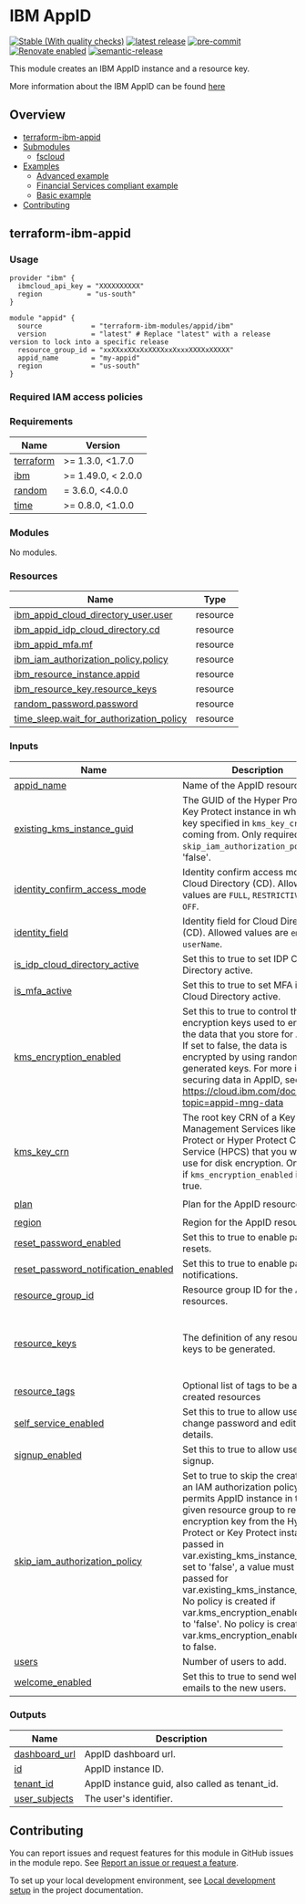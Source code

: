 <!-- Update the title -->
# IBM AppID

<!--
Update status and "latest release" badges:
  1. For the status options, see https://terraform-ibm-modules.github.io/documentation/#/badge-status
  2. Update the "latest release" badge to point to the correct module's repo. Replace "terraform-ibm-module-template" in two places.
-->
[![Stable (With quality checks)](https://img.shields.io/badge/Status-Stable%20(With%20quality%20checks)-green)](https://terraform-ibm-modules.github.io/documentation/#/badge-status)
[![latest release](https://img.shields.io/github/v/release/terraform-ibm-modules/terraform-ibm-appid?logo=GitHub&sort=semver)](https://github.com/terraform-ibm-modules/terraform-ibm-appid/releases/latest)
[![pre-commit](https://img.shields.io/badge/pre--commit-enabled-brightgreen?logo=pre-commit&logoColor=white)](https://github.com/pre-commit/pre-commit)
[![Renovate enabled](https://img.shields.io/badge/renovate-enabled-brightgreen.svg)](https://renovatebot.com/)
[![semantic-release](https://img.shields.io/badge/%20%20%F0%9F%93%A6%F0%9F%9A%80-semantic--release-e10079.svg)](https://github.com/semantic-release/semantic-release)

<!-- Add a description of module(s) in this repo -->
This module creates an IBM AppID instance and a resource key.

More information about the IBM AppID can be found [here](https://cloud.ibm.com/docs/appid?topic=appid-getting-started)

<!-- Below content is automatically populated via pre-commit hook -->
<!-- BEGIN OVERVIEW HOOK -->
## Overview
* [terraform-ibm-appid](#terraform-ibm-appid)
* [Submodules](./modules)
    * [fscloud](./modules/fscloud)
* [Examples](./examples)
    * [Advanced example](./examples/advanced)
    * [Financial Services compliant example](./examples/fscloud)
    * [Basic example](./examples/basic)
* [Contributing](#contributing)
<!-- END OVERVIEW HOOK -->


<!--
If this repo contains any reference architectures, uncomment the heading below and links to them.
(Usually in the `/reference-architectures` directory.)
See "Reference architecture" in Authoring Guidelines in the public documentation at
https://terraform-ibm-modules.github.io/documentation/#/implementation-guidelines?id=reference-architecture
-->
<!-- ## Reference architectures -->


<!-- This heading should always match the name of the root level module (aka the repo name) -->
## terraform-ibm-appid

### Usage

<!--
Add an example of the use of the module in the following code block.

Use real values instead of "var.<var_name>" or other placeholder values
unless real values don't help users know what to change.
-->

```hcl
provider "ibm" {
  ibmcloud_api_key = "XXXXXXXXXX"
  region           = "us-south"
}

module "appid" {
  source            = "terraform-ibm-modules/appid/ibm"
  version           = "latest" # Replace "latest" with a release version to lock into a specific release
  resource_group_id = "xxXXxxXXxXxXXXXxxXxxxXXXXxXXXXX"
  appid_name        = "my-appid"
  region            = "us-south"
}
```

### Required IAM access policies

<!-- PERMISSIONS REQUIRED TO RUN MODULE
If this module requires permissions, uncomment the following block and update
the sample permissions, following the format.
Replace the sample Account and IBM Cloud service names and roles with the
information in the console at
Manage > Access (IAM) > Access groups > Access policies.
-->

<!--
You need the following permissions to run this module.

- Account Management
    - **Sample Account Service** service
        - `Editor` platform access
        - `Manager` service access
    - IAM Services
        - **Sample Cloud Service** service
            - `Administrator` platform access
-->

<!-- NO PERMISSIONS FOR MODULE
If no permissions are required for the module, uncomment the following
statement instead the previous block.
-->

<!-- No permissions are needed to run this module.-->


<!-- Below content is automatically populated via pre-commit hook -->
<!-- BEGINNING OF PRE-COMMIT-TERRAFORM DOCS HOOK -->
### Requirements

| Name | Version |
|------|---------|
| <a name="requirement_terraform"></a> [terraform](#requirement\_terraform) | >= 1.3.0, <1.7.0 |
| <a name="requirement_ibm"></a> [ibm](#requirement\_ibm) | >= 1.49.0, < 2.0.0 |
| <a name="requirement_random"></a> [random](#requirement\_random) | = 3.6.0, <4.0.0 |
| <a name="requirement_time"></a> [time](#requirement\_time) | >= 0.8.0, <1.0.0 |

### Modules

No modules.

### Resources

| Name | Type |
|------|------|
| [ibm_appid_cloud_directory_user.user](https://registry.terraform.io/providers/IBM-Cloud/ibm/latest/docs/resources/appid_cloud_directory_user) | resource |
| [ibm_appid_idp_cloud_directory.cd](https://registry.terraform.io/providers/IBM-Cloud/ibm/latest/docs/resources/appid_idp_cloud_directory) | resource |
| [ibm_appid_mfa.mf](https://registry.terraform.io/providers/IBM-Cloud/ibm/latest/docs/resources/appid_mfa) | resource |
| [ibm_iam_authorization_policy.policy](https://registry.terraform.io/providers/IBM-Cloud/ibm/latest/docs/resources/iam_authorization_policy) | resource |
| [ibm_resource_instance.appid](https://registry.terraform.io/providers/IBM-Cloud/ibm/latest/docs/resources/resource_instance) | resource |
| [ibm_resource_key.resource_keys](https://registry.terraform.io/providers/IBM-Cloud/ibm/latest/docs/resources/resource_key) | resource |
| [random_password.password](https://registry.terraform.io/providers/hashicorp/random/latest/docs/resources/password) | resource |
| [time_sleep.wait_for_authorization_policy](https://registry.terraform.io/providers/hashicorp/time/latest/docs/resources/sleep) | resource |

### Inputs

| Name | Description | Type | Default | Required |
|------|-------------|------|---------|:--------:|
| <a name="input_appid_name"></a> [appid\_name](#input\_appid\_name) | Name of the AppID resource. | `string` | n/a | yes |
| <a name="input_existing_kms_instance_guid"></a> [existing\_kms\_instance\_guid](#input\_existing\_kms\_instance\_guid) | The GUID of the Hyper Protect or Key Protect instance in which the key specified in `kms_key_crn` is coming from. Only required if `skip_iam_authorization_policy` is 'false'. | `string` | `null` | no |
| <a name="input_identity_confirm_access_mode"></a> [identity\_confirm\_access\_mode](#input\_identity\_confirm\_access\_mode) | Identity confirm access mode for Cloud Directory (CD). Allowed values are `FULL`, `RESTRICTIVE` and `OFF`. | `string` | `"OFF"` | no |
| <a name="input_identity_field"></a> [identity\_field](#input\_identity\_field) | Identity field for Cloud Directory (CD). Allowed values are `email` and `userName`. | `string` | `"email"` | no |
| <a name="input_is_idp_cloud_directory_active"></a> [is\_idp\_cloud\_directory\_active](#input\_is\_idp\_cloud\_directory\_active) | Set this to true to set IDP Cloud Directory active. | `bool` | `true` | no |
| <a name="input_is_mfa_active"></a> [is\_mfa\_active](#input\_is\_mfa\_active) | Set this to true to set MFA in IDP Cloud Directory active. | `bool` | `true` | no |
| <a name="input_kms_encryption_enabled"></a> [kms\_encryption\_enabled](#input\_kms\_encryption\_enabled) | Set this to true to control the encryption keys used to encrypt the data that you store for AppID. If set to false, the data is encrypted by using randomly generated keys. For more info on securing data in AppID, see https://cloud.ibm.com/docs/appid?topic=appid-mng-data | `bool` | `false` | no |
| <a name="input_kms_key_crn"></a> [kms\_key\_crn](#input\_kms\_key\_crn) | The root key CRN of a Key Management Services like Key Protect or Hyper Protect Crypto Service (HPCS) that you want to use for disk encryption. Only used if `kms_encryption_enabled` is set to true. | `string` | `null` | no |
| <a name="input_plan"></a> [plan](#input\_plan) | Plan for the AppID resource. | `string` | `"graduated-tier"` | no |
| <a name="input_region"></a> [region](#input\_region) | Region for the AppID resource. | `string` | n/a | yes |
| <a name="input_reset_password_enabled"></a> [reset\_password\_enabled](#input\_reset\_password\_enabled) | Set this to true to enable password resets. | `bool` | `false` | no |
| <a name="input_reset_password_notification_enabled"></a> [reset\_password\_notification\_enabled](#input\_reset\_password\_notification\_enabled) | Set this to true to enable password notifications. | `bool` | `false` | no |
| <a name="input_resource_group_id"></a> [resource\_group\_id](#input\_resource\_group\_id) | Resource group ID for the AppID resources. | `string` | n/a | yes |
| <a name="input_resource_keys"></a> [resource\_keys](#input\_resource\_keys) | The definition of any resource keys to be generated. | <pre>list(object({<br>    name           = string<br>    role           = optional(string, "Reader")<br>    service_id_crn = optional(string)<br>  }))</pre> | `[]` | no |
| <a name="input_resource_tags"></a> [resource\_tags](#input\_resource\_tags) | Optional list of tags to be added to created resources | `list(string)` | `[]` | no |
| <a name="input_self_service_enabled"></a> [self\_service\_enabled](#input\_self\_service\_enabled) | Set this to true to allow users to change password and edit user details. | `bool` | `false` | no |
| <a name="input_signup_enabled"></a> [signup\_enabled](#input\_signup\_enabled) | Set this to true to allow users to signup. | `bool` | `false` | no |
| <a name="input_skip_iam_authorization_policy"></a> [skip\_iam\_authorization\_policy](#input\_skip\_iam\_authorization\_policy) | Set to true to skip the creation of an IAM authorization policy that permits AppID instance in the given resource group to read the encryption key from the Hyper Protect or Key Protect instance passed in var.existing\_kms\_instance\_guid. If set to 'false', a value must be passed for var.existing\_kms\_instance\_guid. No policy is created if var.kms\_encryption\_enabled is set to 'false'. No policy is created if var.kms\_encryption\_enabled is set to false. | `bool` | `false` | no |
| <a name="input_users"></a> [users](#input\_users) | Number of users to add. | `list(string)` | `[]` | no |
| <a name="input_welcome_enabled"></a> [welcome\_enabled](#input\_welcome\_enabled) | Set this to true to send welcome emails to the new users. | `bool` | `false` | no |

### Outputs

| Name | Description |
|------|-------------|
| <a name="output_dashboard_url"></a> [dashboard\_url](#output\_dashboard\_url) | AppID dashboard url. |
| <a name="output_id"></a> [id](#output\_id) | AppID instance ID. |
| <a name="output_tenant_id"></a> [tenant\_id](#output\_tenant\_id) | AppID instance guid, also called as tenant\_id. |
| <a name="output_user_subjects"></a> [user\_subjects](#output\_user\_subjects) | The user's identifier. |
<!-- END OF PRE-COMMIT-TERRAFORM DOCS HOOK -->

<!-- Leave this section as is so that your module has a link to local development environment set up steps for contributors to follow -->
## Contributing

You can report issues and request features for this module in GitHub issues in the module repo. See [Report an issue or request a feature](https://github.com/terraform-ibm-modules/.github/blob/main/.github/SUPPORT.md).

To set up your local development environment, see [Local development setup](https://terraform-ibm-modules.github.io/documentation/#/local-dev-setup) in the project documentation.
